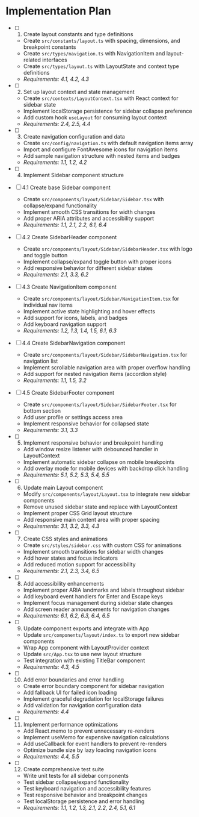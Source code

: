 # Implementation Plan

- [ ] 1. Create layout constants and type definitions




  - Create `src/constants/layout.ts` with spacing, dimensions, and breakpoint constants
  - Create `src/types/navigation.ts` with NavigationItem and layout-related interfaces
  - Create `src/types/layout.ts` with LayoutState and context type definitions
  - _Requirements: 4.1, 4.2, 4.3_

- [ ] 2. Set up layout context and state management
  - Create `src/contexts/LayoutContext.tsx` with React context for sidebar state
  - Implement localStorage persistence for sidebar collapse preference
  - Add custom hook `useLayout` for consuming layout context
  - _Requirements: 2.4, 2.5, 4.4_

- [ ] 3. Create navigation configuration and data
  - Create `src/config/navigation.ts` with default navigation items array
  - Import and configure FontAwesome icons for navigation items
  - Add sample navigation structure with nested items and badges
  - _Requirements: 1.1, 1.2, 4.2_

- [ ] 4. Implement Sidebar component structure
- [ ] 4.1 Create base Sidebar component
  - Create `src/components/layout/Sidebar/Sidebar.tsx` with collapse/expand functionality
  - Implement smooth CSS transitions for width changes
  - Add proper ARIA attributes and accessibility support
  - _Requirements: 1.1, 2.1, 2.2, 6.1, 6.4_

- [ ] 4.2 Create SidebarHeader component
  - Create `src/components/layout/Sidebar/SidebarHeader.tsx` with logo and toggle button
  - Implement collapse/expand toggle button with proper icons
  - Add responsive behavior for different sidebar states
  - _Requirements: 2.1, 3.3, 6.2_

- [ ] 4.3 Create NavigationItem component
  - Create `src/components/layout/Sidebar/NavigationItem.tsx` for individual nav items
  - Implement active state highlighting and hover effects
  - Add support for icons, labels, and badges
  - Add keyboard navigation support
  - _Requirements: 1.2, 1.3, 1.4, 1.5, 6.1, 6.3_

- [ ] 4.4 Create SidebarNavigation component
  - Create `src/components/layout/Sidebar/SidebarNavigation.tsx` for navigation list
  - Implement scrollable navigation area with proper overflow handling
  - Add support for nested navigation items (accordion style)
  - _Requirements: 1.1, 1.5, 3.2_

- [ ] 4.5 Create SidebarFooter component
  - Create `src/components/layout/Sidebar/SidebarFooter.tsx` for bottom section
  - Add user profile or settings access area
  - Implement responsive behavior for collapsed state
  - _Requirements: 3.1, 3.3_

- [ ] 5. Implement responsive behavior and breakpoint handling
  - Add window resize listener with debounced handler in LayoutContext
  - Implement automatic sidebar collapse on mobile breakpoints
  - Add overlay mode for mobile devices with backdrop click handling
  - _Requirements: 5.1, 5.2, 5.3, 5.4, 5.5_

- [ ] 6. Update main Layout component
  - Modify `src/components/layout/Layout.tsx` to integrate new sidebar components
  - Remove unused sidebar state and replace with LayoutContext
  - Implement proper CSS Grid layout structure
  - Add responsive main content area with proper spacing
  - _Requirements: 3.1, 3.2, 3.3, 4.3_

- [ ] 7. Create CSS styles and animations
  - Create `src/styles/sidebar.css` with custom CSS for animations
  - Implement smooth transitions for sidebar width changes
  - Add hover states and focus indicators
  - Add reduced motion support for accessibility
  - _Requirements: 2.1, 2.3, 3.4, 6.5_

- [ ] 8. Add accessibility enhancements
  - Implement proper ARIA landmarks and labels throughout sidebar
  - Add keyboard event handlers for Enter and Escape keys
  - Implement focus management during sidebar state changes
  - Add screen reader announcements for navigation changes
  - _Requirements: 6.1, 6.2, 6.3, 6.4, 6.5_

- [ ] 9. Update component exports and integrate with App
  - Update `src/components/layout/index.ts` to export new sidebar components
  - Wrap App component with LayoutProvider context
  - Update `src/App.tsx` to use new layout structure
  - Test integration with existing TitleBar component
  - _Requirements: 4.3, 4.5_

- [ ] 10. Add error boundaries and error handling
  - Create error boundary component for sidebar navigation
  - Add fallback UI for failed icon loading
  - Implement graceful degradation for localStorage failures
  - Add validation for navigation configuration data
  - _Requirements: 4.4_

- [ ] 11. Implement performance optimizations
  - Add React.memo to prevent unnecessary re-renders
  - Implement useMemo for expensive navigation calculations
  - Add useCallback for event handlers to prevent re-renders
  - Optimize bundle size by lazy loading navigation icons
  - _Requirements: 4.4, 5.5_

- [ ] 12. Create comprehensive test suite
  - Write unit tests for all sidebar components
  - Test sidebar collapse/expand functionality
  - Test keyboard navigation and accessibility features
  - Test responsive behavior and breakpoint changes
  - Test localStorage persistence and error handling
  - _Requirements: 1.1, 1.2, 1.3, 2.1, 2.2, 2.4, 5.1, 6.1_